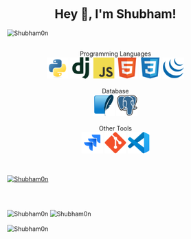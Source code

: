 <h1 align="center">Hey 👋, I'm Shubham!</h1>

<p align="left"> <img src="https://komarev.com/ghpvc/?username=Shubham0-n&label=Profile%20views&color=0e75b6&style=flat" alt="Shubham0n" /> </p>

</br>
<div align="center">
  Programming Languages
  <br>
  <code><img height="50" alt="typescript" src="https://github.com/devicons/devicon/blob/master/icons/python/python-original.svg"></code>
  <code><img height="50" alt="typescript" src="https://github.com/devicons/devicon/blob/master/icons/django/django-plain.svg"></code>
  <code><img height="50" alt="graphql" src="https://github.com/devicons/devicon/blob/master/icons/javascript/javascript-original.svg"></code>
  <code><img height="50" alt="nodejs" src="https://github.com/devicons/devicon/blob/master/icons/html5/html5-original.svg"></code>
  <code><img height="50" alt="nodejs" src="https://github.com/devicons/devicon/blob/master/icons/css3/css3-original.svg"></code>
  <code><img height="50" alt="nodejs" src="https://github.com/devicons/devicon/blob/master/icons/jquery/jquery-original.svg"></code>
</div>

</br>
<div align="center">
  Database
  <br>
  <code><img height="50" alt="javascript" src="https://github.com/devicons/devicon/blob/master/icons/sqlite/sqlite-original.svg"></code>
  <code><img height="50" alt="typescript" src="https://github.com/devicons/devicon/blob/master/icons/postgresql/postgresql-original.svg"></code>
</div>

</br>
<div align="center">
  Other Tools
  <br>
  <code><img height="50" alt="javascript" src="https://github.com/devicons/devicon/blob/master/icons/jira/jira-original.svg"></code>
  <code><img height="50" alt="typescript" src="https://github.com/devicons/devicon/blob/master/icons/git/git-original.svg"></code>
  <code><img height="50" alt="nodejs" src="https://github.com/devicons/devicon/blob/master/icons/vscode/vscode-original.svg"></code>
</div>

</br>
</br>
<p align="left"> <a href="https://github.com/ryo-ma/github-profile-trophy"><img src="https://github-profile-trophy.vercel.app/?username=Shubham0n" alt="Shubham0n" /></a> </p>
<p align="left"> <a href="https://twitter.com/" target="blank"><img src="https://img.shields.io/twitter/follow/?logo=twitter&style=for-the-badge" alt="" /></a> </p>

<br />
<div>
  <a><img align="Center" src="https://github-readme-stats.vercel.app/api?username=Shubham0n&show_icons=true&locale=en" alt="Shubham0n" /></a>
  <a><img align="center" src="https://github-readme-stats.vercel.app/api/top-langs?username=Shubham0n&show_icons=true&locale=en&layout=compact" alt="Shubham0n" /></a>
</div>
<br>
<a><img align="center" src="https://github-readme-streak-stats.herokuapp.com/?user=Shubham0n&" alt="Shubham0n" /></a>


<!--
Here are some ideas to get you started:

- 🔭 I’m currently working on ...
- 🌱 I’m currently learning ...
- 👯 I’m looking to collaborate on ...
- 🤔 I’m looking for help with ...
- 💬 Ask me about ...
- 📫 How to reach me: ...
- 😄 Pronouns: ...
- ⚡ Fun fact: ...
-->


<!--
#### Top Repositories

<a href="https://github.com//github-readme-stats">
  <img align="center" src="https://github-readme-stats.vercel.app/api/pin/?username=&repo=github-readme-stats&theme=buefy" />
</a>
<a href="https://github.com//.github.io">
  <img align="center" src="https://github-readme-stats.vercel.app/api/pin/?username=&repo=.github.io&theme=buefy" />
</a>
-->
